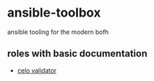 # ansible-toolbox
ansible tooling for the modern bofh

## roles with basic documentation
* [celo validator](./roles/celo_validator/readme.md)


